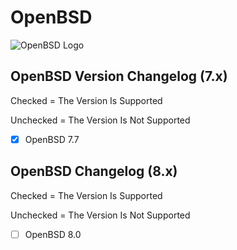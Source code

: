 # OpenBSD

![OpenBSD Logo](https://upload.wikimedia.org/wikipedia/en/8/83/OpenBSD_Logo_-_Cartoon_Puffy_with_textual_logo_below.svg)

## OpenBSD Version Changelog (7.x)

Checked = The Version Is Supported

Unchecked = The Version Is Not Supported

- [x] OpenBSD 7.7

## OpenBSD Changelog (8.x)

Checked = The Version Is Supported

Unchecked = The Version Is Not Supported

- [ ] OpenBSD 8.0
